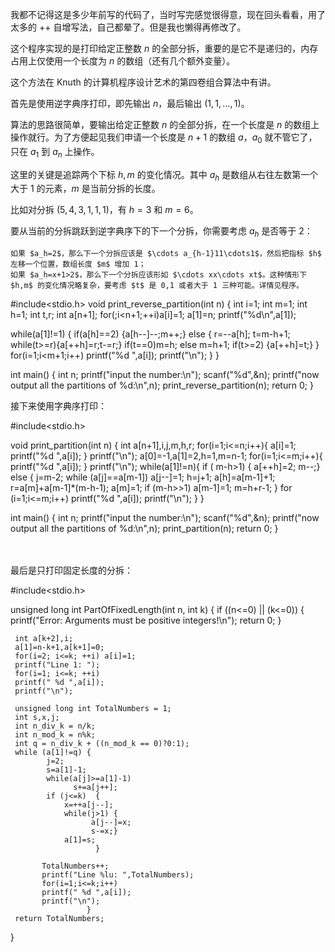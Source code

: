 我都不记得这是多少年前写的代码了，当时写完感觉很得意，现在回头看看，用了太多的 ++ 自增写法，自己都晕了。但是我也懒得再修改了。

这个程序实现的是打印给定正整数 $n$ 的全部分拆，重要的是它不是递归的，内存占用上仅使用一个长度为 $n$ 的数组（还有几个额外变量）。

这个方法在 Knuth 的计算机程序设计艺术的第四卷组合算法中有讲。



首先是使用逆字典序打印，即先输出 $n$，最后输出 $(1,1,\ldots,1)$。



算法的思路很简单，要输出给定正整数 $n$ 的全部分拆，在一个长度是 $n$ 的数组上操作就行。为了方便起见我们申请一个长度是 $n+1$ 的数组 $a$，$a_0$ 就不管它了，只在 $a_1$ 到 $a_n$ 上操作。

这里的关键是追踪两个下标 $h,m$ 的变化情况。其中 $a_h$ 是数组从右往左数第一个大于 1 的元素，$m$ 是当前分拆的长度。

比如对分拆 $(5,4,3,1,1,1)$，有 $h=3$ 和 $m=6$。

要从当前的分拆跳跃到逆字典序下的下一个分拆，你需要考虑 $a_h$ 是否等于 2：

    如果 $a_h=2$，那么下一个分拆应该是 $\cdots a_{h-1}11\cdots1$，然后把指标 $h$ 左移一个位置，数组长度 $m$ 增加 1；
    如果 $a_h=x+1>2$，那么下一个分拆应该形如 $\cdots xx\cdots xt$。这种情形下 $h,m$ 的变化情况略复杂，要考虑 $t$ 是 0,1 或者大于 1 三种可能。详情见程序。


#include<stdio.h>
void print_reverse_partition(int n)
{ int i=1;
  int m=1;
  int h=1;
  int t,r;
  int a[n+1];
  for(;i<n+1;++i)a[i]=1;
  a[1]=n;
  printf("%d\n",a[1]);

  while(a[1]!=1)
       {  if(a[h]==2) {a[h--]--;m++;}
               else { r=--a[h];
                          t=m-h+1;
                         while(t>=r){a[++h]=r;t-=r;}
                         if(t==0)m=h;
                         else m=h+1;
                         if(t>=2) {a[++h]=t;}
                    }
                for(i=1;i<m+1;i++)
                printf("%d ",a[i]);
                printf("\n");
        }
}

int main()
{  int n;
   printf("input the number:\n");
   scanf("%d",&n);
   printf("now output all the partitions of %d:\n",n);
   print_reverse_partition(n);
   return 0;
}

接下来使用字典序打印：


#include<stdio.h>

void print_partition(int n)
{  int a[n+1],i,j,m,h,r;
   for(i=1;i<=n;i++){
         a[i]=1;
         printf("%d ",a[i]);
                     }
   printf("\n");
   a[0]=-1,a[1]=2,h=1,m=n-1;
   for(i=1;i<=m;i++){
         printf("%d ",a[i]);
                   }
   printf("\n");
   while(a[1]!=n){   if  ( m-h>1)
                         { a[++h]=2; m--;}
                   else  { j=m-2;
                           while (a[j]==a[m-1]) a[j--]=1;
                           h=j+1;
                           a[h]=a[m-1]+1;
                           r=a[m]+a[m-1]*(m-h-1);
                           a[m]=1;
                           if (m-h>>1) a[m-1]=1;
                           m=h+r-1;
                         }
                    for (i=1;i<=m;i++)
                    printf("%d ",a[i]);
                    printf("\n");
                 }
}

int main()
{  int n;
    printf("input the number:\n");
    scanf("%d",&n);
    printf("now output all the partitions of %d:\n",n);
    print_partition(n);
    return 0;
}

　　

最后是只打印固定长度的分拆：


#include<stdio.h>

unsigned long int PartOfFixedLength(int n, int k)
{
     if ((n<=0) || (k<=0)) {
          printf("Error: Arguments must be positive integers!\n");
          return 0;        }

     int a[k+2],i;
     a[1]=n-k+1,a[k+1]=0;
     for(i=2; i<=k; ++i) a[i]=1;
     printf("Line 1: ");
     for(i=1; i<=k; ++i)
     printf(" %d ",a[i]);
     printf("\n");

     unsigned long int TotalNumbers = 1;
     int s,x,j;
     int n_div_k = n/k;
     int n_mod_k = n%k;
     int q = n_div_k + ((n_mod_k == 0)?0:1);
     while (a[1]!=q) {
            j=2;
            s=a[1]-1;
            while(a[j]>=a[1]-1)
                  s+=a[j++];
            if (j<=k)  {
                x=++a[j--];
                while(j>1) {
                      a[j--]=x;
                      s-=x;}
                a[1]=s;
                       }

           TotalNumbers++;
           printf("Line %lu: ",TotalNumbers);
           for(i=1;i<=k;i++)
           printf(" %d ",a[i]);
           printf("\n");
                     }
     return TotalNumbers;
}
